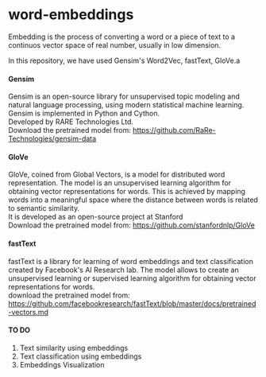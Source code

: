 # word-embeddings
Embedding is the process of converting a word or a piece of text to a continuos vector space of real number, usually in low dimension.

In this repository, we have used Gensim's Word2Vec, fastText, GloVe.a

#### Gensim
Gensim is an open-source library for unsupervised topic modeling and natural language processing, using modern statistical machine learning. Gensim is implemented in Python and Cython.
<br>Developed by RARE Technologies Ltd.<br>
Download the pretrained model from: https://github.com/RaRe-Technologies/gensim-data

#### GloVe
GloVe, coined from Global Vectors, is a model for distributed word representation. The model is an unsupervised learning algorithm for obtaining vector representations for words. This is achieved by mapping words into a meaningful space where the distance between words is related to semantic similarity.
<br>
It is developed as an open-source project at Stanford<br>
Download the pretrained model from: https://github.com/stanfordnlp/GloVe

#### fastText
fastText is a library for learning of word embeddings and text classification created by Facebook's AI Research lab. The model allows to create an unsupervised learning or supervised learning algorithm for obtaining vector representations for words.
<br>
download the pretrained model from: https://github.com/facebookresearch/fastText/blob/master/docs/pretrained-vectors.md

#### TO DO
1. Text similarity using embeddings
2. Text classification using embeddings
3. Embeddings Visualization